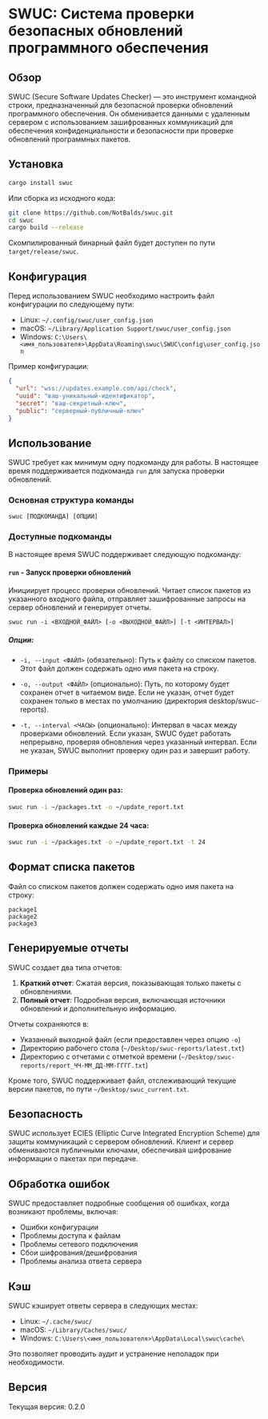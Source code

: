 # SWUC: Система проверки безопасных обновлений программного обеспечения

## Обзор

SWUC (Secure Software Updates Checker) — это инструмент командной строки, предназначенный для безопасной проверки обновлений программного обеспечения. Он обменивается данными с удаленным сервером с использованием зашифрованных коммуникаций для обеспечения конфиденциальности и безопасности при проверке обновлений программных пакетов.

## Установка

```bash
cargo install swuc
```

Или сборка из исходного кода:

```bash
git clone https://github.com/NotBalds/swuc.git
cd swuc
cargo build --release
```

Скомпилированный бинарный файл будет доступен по пути `target/release/swuc`.

## Конфигурация

Перед использованием SWUC необходимо настроить файл конфигурации по следующему пути:

- Linux: `~/.config/swuc/user_config.json`
- macOS: `~/Library/Application Support/swuc/user_config.json`
- Windows: `C:\Users\<имя_пользователя>\AppData\Roaming\swuc\SWUC\config\user_config.json`

Пример конфигурации:

```json
{
  "url": "wss://updates.example.com/api/check",
  "uuid": "ваш-уникальный-идентификатор",
  "secret": "ваш-секретный-ключ",
  "public": "серверный-публичный-ключ"
}
```

## Использование

SWUC требует как минимум одну подкоманду для работы. В настоящее время поддерживается подкоманда `run` для запуска проверки обновлений.

### Основная структура команды

```
swuc [ПОДКОМАНДА] [ОПЦИИ]
```

### Доступные подкоманды

В настоящее время SWUC поддерживает следующую подкоманду:

#### `run` - Запуск проверки обновлений

Инициирует процесс проверки обновлений. Читает список пакетов из указанного входного файла, отправляет зашифрованные запросы на сервер обновлений и генерирует отчеты.

```
swuc run -i <ВХОДНОЙ_ФАЙЛ> [-o <ВЫХОДНОЙ_ФАЙЛ>] [-t <ИНТЕРВАЛ>]
```

##### Опции:

- `-i, --input <ФАЙЛ>` (обязательно): Путь к файлу со списком пакетов. Этот файл должен содержать одно имя пакета на строку.

- `-o, --output <ФАЙЛ>` (опционально): Путь, по которому будет сохранен отчет в читаемом виде. Если не указан, отчет будет сохранен только в местах по умолчанию (директория desktop/swuc-reports).

- `-t, --interval <ЧАСЫ>` (опционально): Интервал в часах между проверками обновлений. Если указан, SWUC будет работать непрерывно, проверяя обновления через указанный интервал. Если не указан, SWUC выполнит проверку один раз и завершит работу.

### Примеры

#### Проверка обновлений один раз:

```bash
swuc run -i ~/packages.txt -o ~/update_report.txt
```

#### Проверка обновлений каждые 24 часа:

```bash
swuc run -i ~/packages.txt -o ~/update_report.txt -t 24
```

## Формат списка пакетов

Файл со списком пакетов должен содержать одно имя пакета на строку:

```
package1
package2
package3
```

## Генерируемые отчеты

SWUC создает два типа отчетов:

1. **Краткий отчет**: Сжатая версия, показывающая только пакеты с обновлениями.
2. **Полный отчет**: Подробная версия, включающая источники обновлений и дополнительную информацию.

Отчеты сохраняются в:

- Указанный выходной файл (если предоставлен через опцию `-o`)
- Директорию рабочего стола (`~/Desktop/swuc-reports/latest.txt`)
- Директорию с отчетами с отметкой времени (`~/Desktop/swuc-reports/report_ЧЧ-ММ_ДД-ММ-ГГГГ.txt`)

Кроме того, SWUC поддерживает файл, отслеживающий текущие версии пакетов, по пути `~/Desktop/swuc_current.txt`.

## Безопасность

SWUC использует ECIES (Elliptic Curve Integrated Encryption Scheme) для защиты коммуникаций с сервером обновлений. Клиент и сервер обмениваются публичными ключами, обеспечивая шифрование информации о пакетах при передаче.

## Обработка ошибок

SWUC предоставляет подробные сообщения об ошибках, когда возникают проблемы, включая:
- Ошибки конфигурации
- Проблемы доступа к файлам
- Проблемы сетевого подключения
- Сбои шифрования/дешифрования
- Проблемы анализа ответа сервера

## Кэш

SWUC кэширует ответы сервера в следующих местах:
- Linux: `~/.cache/swuc/`
- macOS: `~/Library/Caches/swuc/`
- Windows: `C:\Users\<имя_пользователя>\AppData\Local\swuc\cache\`

Это позволяет проводить аудит и устранение неполадок при необходимости.

## Версия

Текущая версия: 0.2.0
